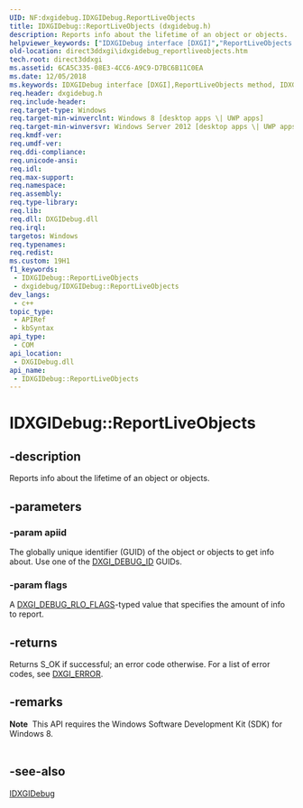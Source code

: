 ```yaml
---
UID: NF:dxgidebug.IDXGIDebug.ReportLiveObjects
title: IDXGIDebug::ReportLiveObjects (dxgidebug.h)
description: Reports info about the lifetime of an object or objects.
helpviewer_keywords: ["IDXGIDebug interface [DXGI]","ReportLiveObjects method","IDXGIDebug.ReportLiveObjects","IDXGIDebug::ReportLiveObjects","ReportLiveObjects","ReportLiveObjects method [DXGI]","ReportLiveObjects method [DXGI]","IDXGIDebug interface","direct3ddxgi.idxgidebug_reportliveobjects","dxgidebug/IDXGIDebug::ReportLiveObjects"]
old-location: direct3ddxgi\idxgidebug_reportliveobjects.htm
tech.root: direct3ddxgi
ms.assetid: 6CA5C335-08E3-4CC6-A9C9-D7BC6B11C0EA
ms.date: 12/05/2018
ms.keywords: IDXGIDebug interface [DXGI],ReportLiveObjects method, IDXGIDebug.ReportLiveObjects, IDXGIDebug::ReportLiveObjects, ReportLiveObjects, ReportLiveObjects method [DXGI], ReportLiveObjects method [DXGI],IDXGIDebug interface, direct3ddxgi.idxgidebug_reportliveobjects, dxgidebug/IDXGIDebug::ReportLiveObjects
req.header: dxgidebug.h
req.include-header: 
req.target-type: Windows
req.target-min-winverclnt: Windows 8 [desktop apps \| UWP apps]
req.target-min-winversvr: Windows Server 2012 [desktop apps \| UWP apps]
req.kmdf-ver: 
req.umdf-ver: 
req.ddi-compliance: 
req.unicode-ansi: 
req.idl: 
req.max-support: 
req.namespace: 
req.assembly: 
req.type-library: 
req.lib: 
req.dll: DXGIDebug.dll
req.irql: 
targetos: Windows
req.typenames: 
req.redist: 
ms.custom: 19H1
f1_keywords:
 - IDXGIDebug::ReportLiveObjects
 - dxgidebug/IDXGIDebug::ReportLiveObjects
dev_langs:
 - c++
topic_type:
 - APIRef
 - kbSyntax
api_type:
 - COM
api_location:
 - DXGIDebug.dll
api_name:
 - IDXGIDebug::ReportLiveObjects
---
```


# IDXGIDebug::ReportLiveObjects


## -description

Reports info about the lifetime of an object or objects.

## -parameters

### -param apiid

The globally unique identifier (GUID) of the object or objects to get info about. Use one of the <a href="/windows/desktop/direct3ddxgi/dxgi-debug-id">DXGI_DEBUG_ID</a> GUIDs.

### -param flags

A <a href="/windows/desktop/api/dxgidebug/ne-dxgidebug-dxgi_debug_rlo_flags">DXGI_DEBUG_RLO_FLAGS</a>-typed value that specifies the amount of info to report.

## -returns

Returns S_OK if successful; an error code otherwise. For a list of error codes, see <a href="/windows/desktop/direct3ddxgi/dxgi-error">DXGI_ERROR</a>.

## -remarks

<div class="alert"><b>Note</b>  This API requires the Windows Software Development Kit (SDK) for Windows 8.</div>
<div> </div>

## -see-also

<a href="/windows/desktop/api/dxgidebug/nn-dxgidebug-idxgidebug">IDXGIDebug</a>

